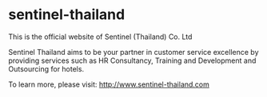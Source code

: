 # sentinel-thailand

This is the official website of Sentinel (Thailand) Co. Ltd

Sentinel Thailand aims to be your partner in customer service excellence by providing services such as HR Consultancy, Training and Development and Outsourcing for hotels.

To learn more, please visit: http://www.sentinel-thailand.com
